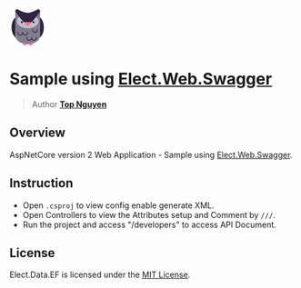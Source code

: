 ﻿![Logo](../../../Logo.png)
# Sample using [Elect.Web.Swagger](../../../src/Web/Elect.Web.Swagger/README.md)
> Author [**Top Nguyen**](http://topnguyen.com)

## Overview

AspNetCore version 2 Web Application - Sample using [Elect.Web.Swagger](../../../src/Web/Elect.Web.Swagger/README.md).

## Instruction
- Open `.csproj` to view config enable generate XML.
- Open Controllers to view the Attributes setup and Comment by `///`.
- Run the project and access "/developers" to access API Document.

## License
Elect.Data.EF is licensed under the [MIT License](../../../LICENSE).